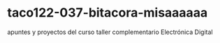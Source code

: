 # taco122-037-bitacora-misaaaaaa
apuntes y proyectos del curso taller complementario Electrónica Digital

